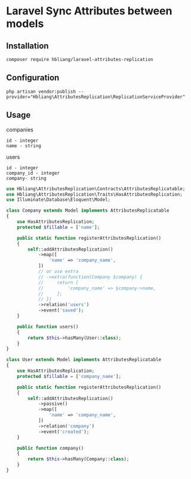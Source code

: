 # Laravel Sync Attributes between models

## Installation
`composer require hbliang/laravel-attributes-replication`

## Configuration
`php artisan vendor:publish --provider="Hbliang\AttributesReplication\ReplicationServiceProvider"`

## Usage


companies

    id - integer
    name - string

users

    id - integer
    company_id - integer
    company- string


```PHP
use Hbliang\AttributesReplication\Contracts\AttributesReplicatable;
use Hbliang\AttributesReplication\Traits\HasAttributesReplication;
use Illuminate\Database\Eloquent\Model;

class Company extends Model implements AttributesReplicatable
{
    use HasAttributesReplication;
    protected $fillable = ['name'];

    public static function registerAttributesReplication()
    {
        self::addAttributesReplication()
            ->map([
                'name' => 'company_name',
            ])
            // or use extra
            // ->extra(function(Company $company) {
            //     return [
            //         'company_name' => $company->name,
            //     ];
            // })
            ->relation('users')
            ->event('saved');
    }

    public function users()
    {
        return $this->hasMany(User::class);
    }
}

class User extends Model implements AttributesReplicatable
{
    use HasAttributesReplication;
    protected $fillable = ['company_name'];

    public static function registerAttributesReplication()
    {
        self::addAttributesReplication()
            ->passive()
            ->map([
                'name' => 'company_name',
            ])
            ->relation('company')
            ->event('created');
    }

    public function company()
    {
        return $this->hasMany(Company::class);
    }
}
```
